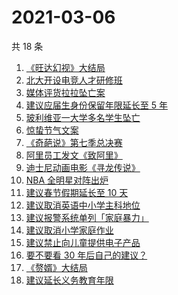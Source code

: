 # 2021-03-06

共 18 条

<!-- BEGIN -->
<!-- 最后更新时间 Sat Mar 06 2021 23:04:15 GMT+0800 (China Standard Time) -->

1. [《旺达幻视》大结局](https://www.zhihu.com/search?q=旺达幻视)
2. [北大开设电竞人才研修班](https://www.zhihu.com/search?q=北大电竞)
3. [媒体评货拉拉坠亡案](https://www.zhihu.com/search?q=媒体评论货拉拉)
4. [建议应届生身份保留年限延长至 5 年](https://www.zhihu.com/search?q=应届生身份)
5. [玻利维亚一大学多名学生坠亡](https://www.zhihu.com/search?q=玻利维亚)
6. [惊蛰节气文案](https://www.zhihu.com/search?q=惊蛰文案)
7. [《奇葩说》第七季总决赛](https://www.zhihu.com/search?q=奇葩说)
8. [阿里员工发文《致阿里》](https://www.zhihu.com/search?q=致阿里)
9. [迪士尼动画电影《寻龙传说》](https://www.zhihu.com/search?q=寻龙传说)
10. [NBA 全明星对阵出炉](https://www.zhihu.com/search?q=nba全明星)
11. [建议春节假期延长至 10 天](https://www.zhihu.com/search?q=春节假期)
12. [建议取消英语中小学主科地位](https://www.zhihu.com/search?q=取消英语)
13. [建议报警系统单列「家庭暴力」](https://www.zhihu.com/search?q=家庭暴力)
14. [建议取消小学家庭作业](https://www.zhihu.com/search?q=小学家庭作业)
15. [建议禁止向儿童提供电子产品](https://www.zhihu.com/search?q=儿童电子产品)
16. [要不要看 30 年后自己的建议？](https://www.zhihu.com/search?q=奇葩说)
17. [《赘婿》大结局](https://www.zhihu.com/search?q=赘婿)
18. [建议延长义务教育年限](https://www.zhihu.com/search?q=延长义务教育)

<!-- END -->
